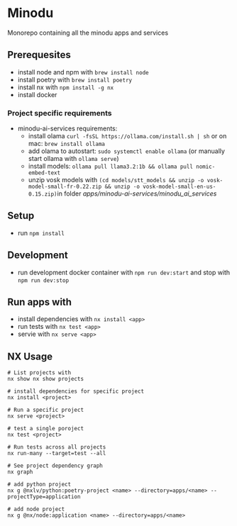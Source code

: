 # Minodu

Monorepo containing all the minodu apps and services

## Prerequesites

* install node and npm with `brew install node`
* install poetry with `brew install poetry`
* install nx with `npm install -g nx`
* install docker

### Project specific requirements

* minodu-ai-services requirements:
    * install olama `curl -fsSL https://ollama.com/install.sh | sh` or on mac: `brew install ollama`
    * add olama to autostart: `sudo systemctl enable ollama` (or manually start ollama with `ollama serve`)
    * install models: `ollama pull llama3.2:1b && ollama pull nomic-embed-text`
    * unzip vosk models with `(cd models/stt_models && unzip -o vosk-model-small-fr-0.22.zip && unzip -o vosk-model-small-en-us-0.15.zip)`in folder *apps/minodu-ai-services/minodu_ai_services*

## Setup

* run `npm install`

## Development

* run development docker container with `npm run dev:start` and stop with `npm run dev:stop`

## Run apps with

* install dependencies with `nx install <app>`
* run tests with `nx test <app>`
* servie with `nx serve <app>`

## NX Usage

```
# List projects with
nx show nx show projects

# install dependencies for specific project
nx install <project>

# Run a specific project
nx serve <project>

# test a single poroject
nx test <project>

# Run tests across all projects
nx run-many --target=test --all

# See project dependency graph
nx graph

# add python project
nx g @nxlv/python:poetry-project <name> --directory=apps/<name> --projectType=application

# add node project
nx g @nx/node:application <name> --directory=apps/<name>
```
